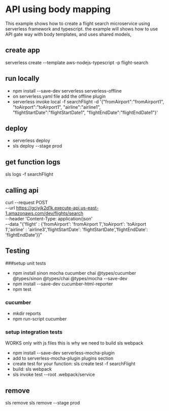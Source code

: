 # API using body mapping
This example shows how to create a flight search microservice using serverless framework and typescript.
the example will shows how to use API gate way with body templates, and uses shared models, 

## create app
serverless create --template aws-nodejs-typescript -p flight-search


## run locally
- npm install --save-dev serverless serverless-offline
- on serverless.yaml file add the offline plugin
- serverless invoke local -f searchFlight -d '{"fromAirport":"fromAirport1", "toAirport":"toAirport1", "airline":"airline1", "flightStartDate":"flightStartDate1", "flightEndDate":"flightEndDate1"}'


## deploy
- serverless deploy
- sls deploy --stage prod

## get function logs
sls logs -f searchFlight

## calling api
curl --request POST \
  --url https://gciyjk2d1k.execute-api.us-east-1.amazonaws.com/dev/flights/search \
  --header 'Content-Type: application/json' \
  --data "{'flight' : {'fromAirport': 'fromAirport 1','toAirport': 'toAirport 1','airline' : 'airline3','flightStartDate': 'flightStartDate','flightEndDate': 'flightEndDate'}}"

## Testing
###setup unit tests
- npm install sinon mocha cucumber chai @types/cucumber @types/sinon @types/chai @types/mocha --save-dev
- npm install --save-dev cucumber-html-reporter
- npm test

### cucumber
- mkdir reports
- npm run-script cucumber

### setup integration tests  
WORKS only with js files this is why we need to build sls webpack
- npm install --save-dev serverless-mocha-plugin
- add to serverless-mocha-plugin plugins section
- create test for your function: sls create test -f searchFlight
- build: sls webpack
- sls invoke test --root .webpack/service




## remove
sls remove 
sls remove --stage prod
